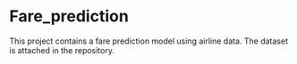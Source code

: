 # Fare_prediction
This project contains a fare prediction model using airline data. The dataset is attached in the repository.

